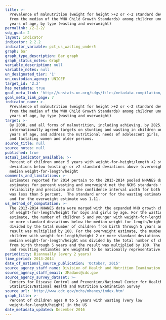 ```yaml
---
title: >-
  Prevalence of malnutrition (weight for height >+2 or <-2 standard deviation
  from the median of the WHO Child Growth Standards) among children under 5
  years of age, by type (wasting and overweight)
permalink: /2-2-2/
sdg_goal: 2
layout: indicator
indicator: 2.2.2
indicator_variable: pct_us_wasting_under5
graph: bar
graph_type_description: Bar graph
graph_status_notes: Graph
variable_description: null
variable_notes: null
un_designated_tier: '1'
un_custodian_agency: UNICEF
target_id: '2.2'
has_metadata: true
goal_meta_link: 'http://unstats.un.org/sdgs/files/metadata-compilation/Metadata-Goal-2.pdf'
goal_meta_link_page: 7
indicator_name: >-
  Prevalence of malnutrition (weight for height >+2 or <-2 standard deviation
  from the median of the WHO Child Growth Standards) among children under 5
  years of age, by type (wasting and overweight)
target: >-
  By 2030, end all forms of malnutrition, including achieving, by 2025, the
  internationally agreed targets on stunting and wasting in children under 5
  years of age, and address the nutritional needs of adolescent girls, pregnant
  and lactating women and older persons.
source_title: null
source_notes: null
published: true
actual_indicator_available: >-
  Percent of children under 5 years with weight-for-height/length <2 standard
  deviations below (wasting) or >2 standard deviations above (overweight) the
  median weight-for-length/height 
comments_and_limitations: >-
  Estimates reported for 2014 pertain to the 2013-2014 pooled NHANES data. The
  estimates for percent wasting and overweight met the NCHS standards for
  reliability and precision and the confidence interval width for both estimates
  was less than 5 percent.  The standard error for the wasting estimate was 0.27
  and for the overweight estimate was 1.11.
us_method_of_computation: >-
  The 2013-2014 NHANES data were merged with the expanded WHO growth chart files
  of weight-for-length/height for boys and girls by age. For the wasting
  estimate, the number of children 5 and younger with weight-for-length/height 2
  or more standard deviations below the median weight-for-length/height was
  divided by the total number of children from birth through 5 years and the
  result was multiplied by 100. For the overweight estimate, the number of
  children with weight-for-length/height 2 or more standard deviations above the
  median weight-for-length/height was divided by the total number of children
  from birth through 5 years and the result was multiplied by 100. The numbers
  and resulting estimates are weighted to be nationally representative.
periodicity: Biannually (every 2 years)
time_period: 2013-2014
date_of_national_source_publication: 'October, 2015'
source_agency_staff_name: Division of Health and Nutrition Examination Survey
source_agency_staff_email: JMadans@cdc.gov
source_agency_survey_dataset: >-
  Centers for Disease Control and Prevention/National Center for Health
  Statistics/National Health and Nutrition Examination Survey
source_url: 'http://www.cdc.gov/nchs/nhanes/index.htm'
graph_title: >-
  Percent of children ages 0 to 5 years with wasting (very low
  weight-for-length/height) in the US
date_metadata_updated: December 2016
---
```

